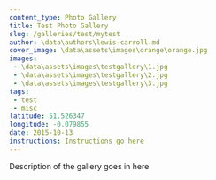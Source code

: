 ```yaml
---
content_type: Photo Gallery
title: Test Photo Gallery
slug: /galleries/test/mytest
author: \data\authors\lewis-carroll.md
cover_image: \data\assets\images\orange\orange.jpg
images:
 - \data\assets\images\testgallery\1.jpg
 - \data\assets\images\testgallery\2.jpg
 - \data\assets\images\testgallery\3.jpg
tags:
 - test
 - misc
latitude: 51.526347
longitude: -0.079855
date: 2015-10-13
instructions: Instructions go here
---
```


Description of the gallery goes in here